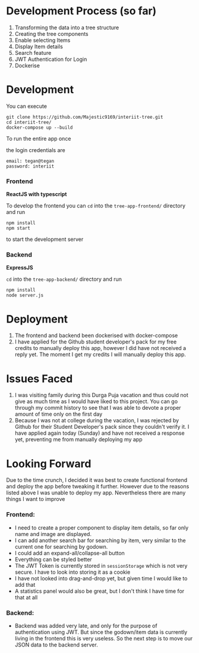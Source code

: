 # Development Process (so far)

1. Transforming the data into a tree structure
1. Creating the tree components
1. Enable selecting Items
1. Display Item details
1. Search feature
1. JWT Authentication for Login
1. Dockerise

# Development

You can execute 
```
git clone https://github.com/Majestic9169/interiit-tree.git
cd interiit-tree/
docker-compose up --build
```

To run the entire app once

the login credentials are 
```
email: tegan@tegan
password: interiit
```

### Frontend

**ReactJS with typescript**

To develop the frontend you can `cd` into the `tree-app-frontend/` directory and run 
```
npm install
npm start
```
to start the development server

### Backend

**ExpressJS**

`cd` into the `tree-app-backend/` directory and run 
```
npm install
node server.js
```

# Deployment

1. The frontend and backend been dockerised with docker-compose
1. I have applied for the Github student developer's pack for my free credits to manually deploy this app, however I did have not received a reply yet. The moment I get my credits I will manually deploy  this app.

# Issues Faced

1. I was visiting family during this Durga Puja vacation and thus could not give as much time as I would have liked to this project. You can go through my commit history to see that I was able to devote a proper amount of time only on the first day
1. Because I was not at college during the vacation, I was rejected by Github for their Student Developer's pack since they couldn't verify it. I have applied again today (Sunday) and have not received a response yet, preventing me from manually deploying my app

# Looking Forward

Due to the time crunch, I decided it was best to create functional frontend and deploy the app before tweaking it further. However due to the reasons listed above I was unable to deploy my app. Nevertheless there are many things I want to improve

### Frontend: 
- I need to create a proper component to display item details, so far only name and image are displayed. 
- I can add another search bar for searching by item, very similar to the current one for searching by godown.
- I could add an expand-all/collapse-all button
- Everything can be styled better 
- The JWT Token is currently stored in `sessionStorage` which is not very secure. I have to look into storing it as a cookie
- I have not looked into drag-and-drop yet, but given time I would like to add that
- A statistics panel would also be great, but I don't think I have time for that at all

### Backend: 
- Backend was added very late, and only for the purpose of authentication using JWT. But since the godown/item data is currently living in the frontend this is very useless. So the next step is to move our JSON data to the backend server.

